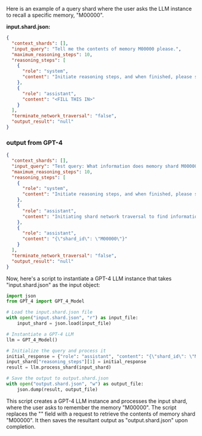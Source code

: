 Here is an example of a query shard where the user asks the LLM instance to recall a specific memory, "M00000".

**input.shard.json:**
```json
{
  "context_shards": [],
  "input_query": "Tell me the contents of memory M00000 please.",
  "maximum_reasoning_steps": 10,
  "reasoning_steps": [
    {
      "role": "system",
      "content": "Initiate reasoning steps, and when finished, please set terminate_network_traversal to true and output_result to the result of the input_query and return this entire json object as your response: output_result. Note: place your first response/query/etc. in the <FILL THIS IN> field below. You will refer to yourself as this assistant in this reasoning_steps field."
    },
    {
      "role": "assistant",
      "content": "<FILL THIS IN>"
    }
  ],
  "terminate_network_traversal": "false",
  "output_result": "null"
}
```


### output from GPT-4

```json
{
  "context_shards": [],
  "input_query": "Test query: What information does memory shard M00000 contain?",
  "maximum_reasoning_steps": 10,
  "reasoning_steps": [
    {
      "role": "system",
      "content": "Initiate reasoning steps, and when finished, please set terminate_network_traversal to true and output_result to the result of the input_query and return this entire json object as your response: output_result. Note: place your first response/query/etc. in the <FILL THIS IN> field below. You will refer to yourself as this assistant in this reasoning_steps field."
    },
    {
      "role": "assistant",
      "content": "Initiating shard network traversal to find information about memory shard M00000."
    },
    {
      "role": "assistant",
      "content": "{\"shard_id\": \"M00000\"}"
    }
  ],
  "terminate_network_traversal": "false",
  "output_result": "null"
}
```

Now, here's a script to instantiate a GPT-4 LLM instance that takes "input.shard.json" as the input object:

```python
import json
from GPT_4 import GPT_4_Model

# Load the input.shard.json file
with open("input.shard.json", "r") as input_file:
    input_shard = json.load(input_file)

# Instantiate a GPT-4 LLM
llm = GPT_4_Model()

# Initialize the query and process it
initial_response = {"role": "assistant", "content": "{\"shard_id\": \"M00000\"}"}
input_shard["reasoning_steps"][1] = initial_response
result = llm.process_shard(input_shard)

# Save the output to output.shard.json
with open("output.shard.json", "w") as output_file:
    json.dump(result, output_file)
```

This script creates a GPT-4 LLM instance and processes the input shard, where the user asks to remember the memory "M00000". The script replaces the "<FILL THIS IN>" field with a request to retrieve the contents of memory shard "M00000". It then saves the resultant output as "output.shard.json" upon completion.
